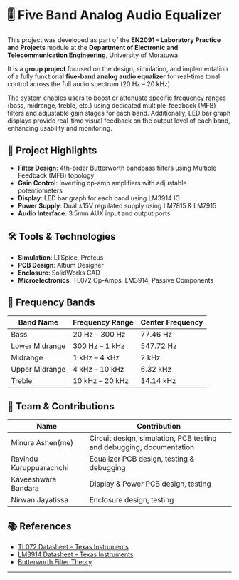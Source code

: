 # 🎚️ Five Band Analog Audio Equalizer

This project was developed as part of the **EN2091 – Laboratory Practice and Projects** module at the **Department of Electronic and Telecommunication Engineering**, University of Moratuwa.

It is a **group project** focused on the design, simulation, and implementation of a fully functional **five-band analog audio equalizer** for real-time tonal control across the full audio spectrum (20 Hz – 20 kHz).

The system enables users to boost or attenuate specific frequency ranges (bass, midrange, treble, etc.) using dedicated multiple-feedback (MFB) filters and adjustable gain stages for each band. Additionally, LED bar graph displays provide real-time visual feedback on the output level of each band, enhancing usability and monitoring.

## 🔧 Project Highlights

- **Filter Design**: 4th-order Butterworth bandpass filters using Multiple Feedback (MFB) topology
- **Gain Control**: Inverting op-amp amplifiers with adjustable potentiometers
- **Display**: LED bar graph for each band using LM3914 IC
- **Power Supply**: Dual ±15V regulated supply using LM7815 & LM7915
- **Audio Interface**: 3.5mm AUX input and output ports

## 🛠️ Tools & Technologies

- **Simulation**: LTSpice, Proteus
- **PCB Design**: Altium Designer
- **Enclosure**: SolidWorks CAD
- **Microelectronics**: TL072 Op-Amps, LM3914, Passive Components

## 📐 Frequency Bands

| Band Name         | Frequency Range | Center Frequency |
|------------------|------------------|------------------|
| Bass             | 20 Hz – 300 Hz   | 77.46 Hz         |
| Lower Midrange   | 300 Hz – 1 kHz   | 547.72 Hz        |
| Midrange         | 1 kHz – 4 kHz    | 2 kHz            |
| Upper Midrange   | 4 kHz – 10 kHz   | 6.32 kHz         |
| Treble           | 10 kHz – 20 kHz  | 14.14 kHz        |

## 👥 Team & Contributions

| Name                  | Contribution                                |
|-----------------------|---------------------------------------------|
| Minura Ashen(me)    | Circuit design, simulation, PCB testing and debugging, documentation |
| Ravindu Kuruppuarachchi  | Equalizer PCB design, testing & debugging   |
| Kaveeshwara Bandara  | Display & Power PCB design, testing  |
| Nirwan Jayatissa   | Enclosure design, testing  |


## 📚 References

- [TL072 Datasheet – Texas Instruments](https://www.ti.com/product/TL072)
- [LM3914 Datasheet – Texas Instruments](https://www.ti.com/product/LM3914)
- [Butterworth Filter Theory](https://www.analog.com/media/en/training-seminars/design-handbooks/Basic-Linear-Design/Chapter8.pdf)

---


